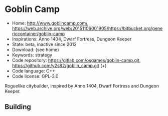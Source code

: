 # Goblin Camp

- Home: http://www.goblincamp.com/, https://web.archive.org/web/20151106001905/https://bitbucket.org/genericcontainer/goblin-camp
- Inspirations: Anno 1404, Dwarf Fortress, Dungeon Keeper
- State: beta, inactive since 2012
- Download: (see home)
- Keywords: strategy
- Code repository: https://gitlab.com/osgames/goblin-camp.git, https://github.com/y2s82/goblin_camp.git (+)
- Code language: C++
- Code license: GPL-3.0

Roguelike citybuilder, inspired by Anno 1404, Dwarf Fortress and Dungeon Keeper.

## Building
